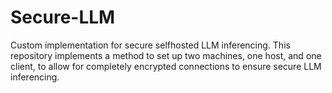 # Secure-LLM
Custom implementation for secure selfhosted LLM inferencing. This repository implements a method to set up two machines, one host, and one client, to allow for completely encrypted connections to ensure secure LLM inferencing.
